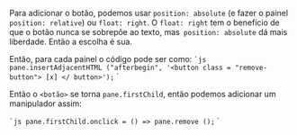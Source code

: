 
Para adicionar o botão, podemos usar `position: absolute` (e fazer o painel` position: relative`) ou `float: right`. O `float: right` tem o benefício de que o botão nunca se sobrepõe ao texto, mas` position: absolute` dá mais liberdade. Então a escolha é sua.

Então, para cada painel o código pode ser como:
`` `js
pane.insertAdjacentHTML ("afterbegin", '<button class = "remove-button"> [x] </ button>');
`` `

Então o `<botão>` se torna `pane.firstChild`, então podemos adicionar um manipulador assim:

`` `js
pane.firstChild.onclick = () => pane.remove ();
`` `
